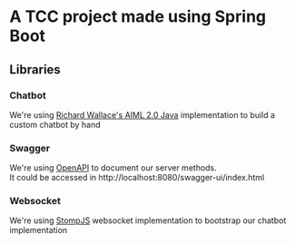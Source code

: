 # A TCC project made using Spring Boot

## Libraries
### Chatbot
We're using [Richard Wallace's AIML 2.0 Java](https://code.google.com/archive/p/program-ab/)
implementation to build a custom chatbot by hand

### Swagger
We're using [OpenAPI](https://springdoc.org/) to document our server methods. <br/>
It could be accessed in http://localhost:8080/swagger-ui/index.html

### Websocket
We're using [StompJS](https://github.com/stomp-js) websocket implementation to
bootstrap our chatbot implementation